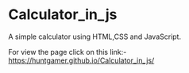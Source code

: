 # Calculator_in_js
A simple calculator using HTML,CSS and JavaScript.

For view the page click on this link:-
https://huntgamer.github.io/Calculator_in_js/
